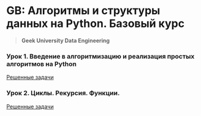 # GB: Алгоритмы и структуры данных на Python. Базовый курс 
> **Geek University Data Engineering**

### Урок 1. Введение в алгоритмизацию и реализация простых алгоритмов на Python
[Решенные задачи](https://github.com/bostspb/algorithms/blob/master/lesson01/README.md)

### Урок 2. Циклы. Рекурсия. Функции.
[Решенные задачи](https://github.com/bostspb/algorithms/blob/master/lesson02/README.md)